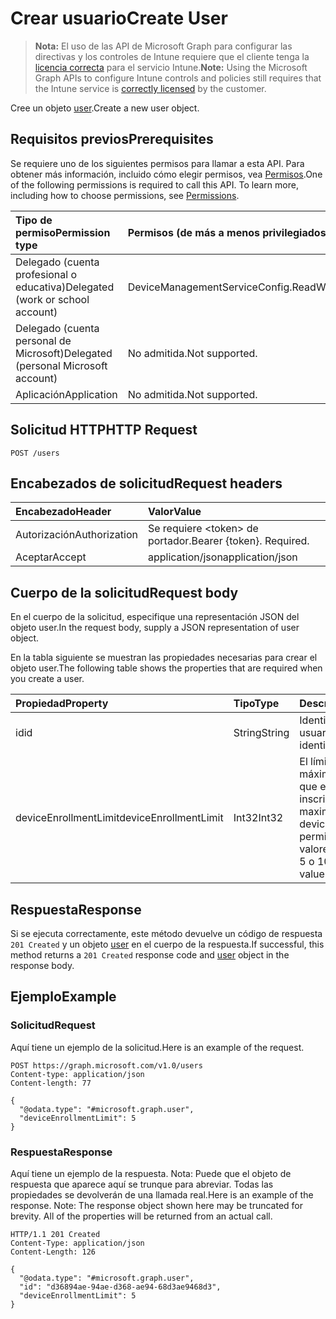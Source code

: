 # <a name="create-user"></a><span data-ttu-id="77110-101">Crear usuario</span><span class="sxs-lookup"><span data-stu-id="77110-101">Create User</span></span>

> <span data-ttu-id="77110-102">**Nota:** El uso de las API de Microsoft Graph para configurar las directivas y los controles de Intune requiere que el cliente tenga la [licencia correcta](https://go.microsoft.com/fwlink/?linkid=839381) para el servicio Intune.</span><span class="sxs-lookup"><span data-stu-id="77110-102">**Note:** Using the Microsoft Graph APIs to configure Intune controls and policies still requires that the Intune service is [correctly licensed](https://go.microsoft.com/fwlink/?linkid=839381) by the customer.</span></span>

<span data-ttu-id="77110-103">Cree un objeto [user](../resources/intune_onboarding_user.md).</span><span class="sxs-lookup"><span data-stu-id="77110-103">Create a new user object.</span></span>
## <a name="prerequisites"></a><span data-ttu-id="77110-104">Requisitos previos</span><span class="sxs-lookup"><span data-stu-id="77110-104">Prerequisites</span></span>
<span data-ttu-id="77110-p101">Se requiere uno de los siguientes permisos para llamar a esta API. Para obtener más información, incluido cómo elegir permisos, vea [Permisos](../../../concepts/permissions_reference.md).</span><span class="sxs-lookup"><span data-stu-id="77110-p101">One of the following permissions is required to call this API. To learn more, including how to choose permissions, see [Permissions](../../../concepts/permissions_reference.md).</span></span>

|<span data-ttu-id="77110-107">Tipo de permiso</span><span class="sxs-lookup"><span data-stu-id="77110-107">Permission type</span></span>|<span data-ttu-id="77110-108">Permisos (de más a menos privilegiados)</span><span class="sxs-lookup"><span data-stu-id="77110-108">Permissions (from least to most privileged)</span></span>|
|:---|:---|
|<span data-ttu-id="77110-109">Delegado (cuenta profesional o educativa)</span><span class="sxs-lookup"><span data-stu-id="77110-109">Delegated (work or school account)</span></span>|<span data-ttu-id="77110-110">DeviceManagementServiceConfig.ReadWrite.All</span><span class="sxs-lookup"><span data-stu-id="77110-110">DeviceManagementServiceConfig.ReadWrite.All</span></span>|
|<span data-ttu-id="77110-111">Delegado (cuenta personal de Microsoft)</span><span class="sxs-lookup"><span data-stu-id="77110-111">Delegated (personal Microsoft account)</span></span>|<span data-ttu-id="77110-112">No admitida.</span><span class="sxs-lookup"><span data-stu-id="77110-112">Not supported.</span></span>|
|<span data-ttu-id="77110-113">Aplicación</span><span class="sxs-lookup"><span data-stu-id="77110-113">Application</span></span>|<span data-ttu-id="77110-114">No admitida.</span><span class="sxs-lookup"><span data-stu-id="77110-114">Not supported.</span></span>|

## <a name="http-request"></a><span data-ttu-id="77110-115">Solicitud HTTP</span><span class="sxs-lookup"><span data-stu-id="77110-115">HTTP Request</span></span>
<!-- {
  "blockType": "ignored"
}
-->
``` http
POST /users
```

## <a name="request-headers"></a><span data-ttu-id="77110-116">Encabezados de solicitud</span><span class="sxs-lookup"><span data-stu-id="77110-116">Request headers</span></span>
|<span data-ttu-id="77110-117">Encabezado</span><span class="sxs-lookup"><span data-stu-id="77110-117">Header</span></span>|<span data-ttu-id="77110-118">Valor</span><span class="sxs-lookup"><span data-stu-id="77110-118">Value</span></span>|
|:---|:---|
|<span data-ttu-id="77110-119">Autorización</span><span class="sxs-lookup"><span data-stu-id="77110-119">Authorization</span></span>|<span data-ttu-id="77110-120">Se requiere &lt;token&gt; de portador.</span><span class="sxs-lookup"><span data-stu-id="77110-120">Bearer {token}. Required.</span></span>|
|<span data-ttu-id="77110-121">Aceptar</span><span class="sxs-lookup"><span data-stu-id="77110-121">Accept</span></span>|<span data-ttu-id="77110-122">application/json</span><span class="sxs-lookup"><span data-stu-id="77110-122">application/json</span></span>|

## <a name="request-body"></a><span data-ttu-id="77110-123">Cuerpo de la solicitud</span><span class="sxs-lookup"><span data-stu-id="77110-123">Request body</span></span>
<span data-ttu-id="77110-124">En el cuerpo de la solicitud, especifique una representación JSON del objeto user.</span><span class="sxs-lookup"><span data-stu-id="77110-124">In the request body, supply a JSON representation of user object.</span></span>

<span data-ttu-id="77110-125">En la tabla siguiente se muestran las propiedades necesarias para crear el objeto user.</span><span class="sxs-lookup"><span data-stu-id="77110-125">The following table shows the properties that are required when you create a user.</span></span>

|<span data-ttu-id="77110-126">Propiedad</span><span class="sxs-lookup"><span data-stu-id="77110-126">Property</span></span>|<span data-ttu-id="77110-127">Tipo</span><span class="sxs-lookup"><span data-stu-id="77110-127">Type</span></span>|<span data-ttu-id="77110-128">Descripción</span><span class="sxs-lookup"><span data-stu-id="77110-128">Description</span></span>|
|:---|:---|:---|
|<span data-ttu-id="77110-129">id</span><span class="sxs-lookup"><span data-stu-id="77110-129">id</span></span>|<span data-ttu-id="77110-130">String</span><span class="sxs-lookup"><span data-stu-id="77110-130">String</span></span>|<span data-ttu-id="77110-131">Identificador único del usuario.</span><span class="sxs-lookup"><span data-stu-id="77110-131">Unique identifier of the folder.</span></span>|
|<span data-ttu-id="77110-132">deviceEnrollmentLimit</span><span class="sxs-lookup"><span data-stu-id="77110-132">deviceEnrollmentLimit</span></span>|<span data-ttu-id="77110-133">Int32</span><span class="sxs-lookup"><span data-stu-id="77110-133">Int32</span></span>|<span data-ttu-id="77110-134">El límite del número máximo de dispositivos que el usuario puede inscribir.</span><span class="sxs-lookup"><span data-stu-id="77110-134">The limit on the maximum number of devices that the user is permitted to enroll.</span></span> <span data-ttu-id="77110-135">Los valores permitidos son 5 o 1000.</span><span class="sxs-lookup"><span data-stu-id="77110-135">Allowed values are 5 or 1000.</span></span>|



## <a name="response"></a><span data-ttu-id="77110-136">Respuesta</span><span class="sxs-lookup"><span data-stu-id="77110-136">Response</span></span>
<span data-ttu-id="77110-137">Si se ejecuta correctamente, este método devuelve un código de respuesta `201 Created` y un objeto [user](../resources/intune_onboarding_user.md) en el cuerpo de la respuesta.</span><span class="sxs-lookup"><span data-stu-id="77110-137">If successful, this method returns a `201 Created` response code and [user](../resources/intune_onboarding_user.md) object in the response body.</span></span>

## <a name="example"></a><span data-ttu-id="77110-138">Ejemplo</span><span class="sxs-lookup"><span data-stu-id="77110-138">Example</span></span>
### <a name="request"></a><span data-ttu-id="77110-139">Solicitud</span><span class="sxs-lookup"><span data-stu-id="77110-139">Request</span></span>
<span data-ttu-id="77110-140">Aquí tiene un ejemplo de la solicitud.</span><span class="sxs-lookup"><span data-stu-id="77110-140">Here is an example of the request.</span></span>
``` http
POST https://graph.microsoft.com/v1.0/users
Content-type: application/json
Content-length: 77

{
  "@odata.type": "#microsoft.graph.user",
  "deviceEnrollmentLimit": 5
}
```

### <a name="response"></a><span data-ttu-id="77110-141">Respuesta</span><span class="sxs-lookup"><span data-stu-id="77110-141">Response</span></span>
<span data-ttu-id="77110-p103">Aquí tiene un ejemplo de la respuesta. Nota: Puede que el objeto de respuesta que aparece aquí se trunque para abreviar. Todas las propiedades se devolverán de una llamada real.</span><span class="sxs-lookup"><span data-stu-id="77110-p103">Here is an example of the response. Note: The response object shown here may be truncated for brevity. All of the properties will be returned from an actual call.</span></span>
``` http
HTTP/1.1 201 Created
Content-Type: application/json
Content-Length: 126

{
  "@odata.type": "#microsoft.graph.user",
  "id": "d36894ae-94ae-d368-ae94-68d3ae9468d3",
  "deviceEnrollmentLimit": 5
}
```



